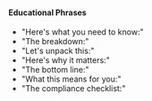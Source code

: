 #### Educational Phrases
- "Here's what you need to know:"
- "The breakdown:"
- "Let's unpack this:"
- "Here's why it matters:"
- "The bottom line:"
- "What this means for you:"
- "The compliance checklist:"
